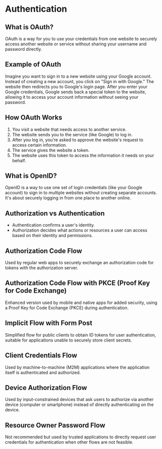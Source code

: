 # Authentication

## What is OAuth?

OAuth is a way for you to use your credentials from one website to securely access another website or service without sharing your username and password directly.

## Example of OAuth

Imagine you want to sign in to a new website using your Google account. Instead of creating a new account, you click on "Sign in with Google." The website then redirects you to Google's login page. After you enter your Google credentials, Google sends back a special token to the website, allowing it to access your account information without seeing your password.

## How OAuth Works

1. You visit a website that needs access to another service.
2. The website sends you to the service (like Google) to log in.
3. After you log in, you're asked to approve the website's request to access certain information.
4. The service gives the website a token.
5. The website uses this token to access the information it needs on your behalf.

## What is OpenID?

OpenID is a way to use one set of login credentials (like your Google account) to sign in to multiple websites without creating separate accounts. It's about securely logging in from one place to another online.

## Authorization vs Authentication

- Authentication confirms a user's identity.
- Authorization decides what actions or resources a user can access based on their identity and permissions.

## Authorization Code Flow

Used by regular web apps to securely exchange an authorization code for tokens with the authorization server.

## Authorization Code Flow with PKCE (Proof Key for Code Exchange)

Enhanced version used by mobile and native apps for added security, using a Proof Key for Code Exchange (PKCE) during authentication.

## Implicit Flow with Form Post

Simplified flow for public clients to obtain ID tokens for user authentication, suitable for applications unable to securely store client secrets.

## Client Credentials Flow

Used by machine-to-machine (M2M) applications where the application itself is authenticated and authorized.

## Device Authorization Flow

Used by input-constrained devices that ask users to authorize via another device (computer or smartphone) instead of directly authenticating on the device.

## Resource Owner Password Flow

Not recommended but used by trusted applications to directly request user credentials for authentication when other flows are not feasible.
